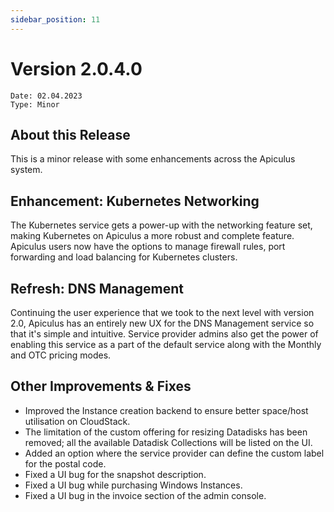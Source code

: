 ```yaml
---
sidebar_position: 11
---
```

# Version 2.0.4.0
```
Date: 02.04.2023
Type: Minor
```

## About this Release

This is a minor release with some enhancements across the Apiculus system.

## Enhancement: Kubernetes Networking

The Kubernetes service gets a power-up with the networking feature set, making Kubernetes on Apiculus a more robust and complete feature. Apiculus users now have the options to manage firewall rules, port forwarding and load balancing for Kubernetes clusters.

## Refresh: DNS Management

Continuing the user experience that we took to the next level with version 2.0, Apiculus has an entirely new UX for the DNS Management service so that it's simple and intuitive. Service provider admins also get the power of enabling this service as a part of the default service along with the Monthly and OTC pricing modes.

## Other Improvements & Fixes

- Improved the Instance creation backend to ensure better space/host utilisation on CloudStack.
- The limitation of the custom offering for resizing Datadisks has been removed; all the available Datadisk Collections will be listed on the UI.
- Added an option where the service provider can define the custom label for the postal code.
- Fixed a UI bug for the snapshot description.
- Fixed a UI bug while purchasing Windows Instances.
- Fixed a UI bug in the invoice section of the admin console.
